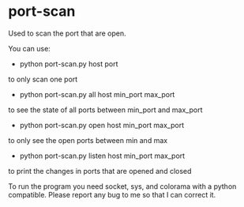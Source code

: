 # port-scan

Used to scan the port that are open.

You can use:
 - python port-scan.py host port

to only scan one port

 - python port-scan.py all host min_port max_port

to see the state of all ports between min_port and max_port

 - python port-scan.py open host min_port max_port

to only see the open ports between min and max

 - python port-scan.py listen host min_port max_port

to print the changes in ports that are opened and closed


To run the program you need socket, sys, and colorama with a python compatible.
Please report any bug to me so that I can correct it.
